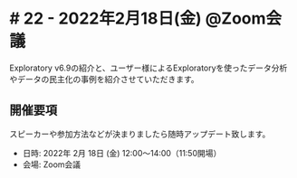# # 22 - 2022年2月18日(金) @Zoom会議

Exploratory v6.9の紹介と、ユーザー様によるExploratoryを使ったデータ分析やデータの民主化の事例を紹介させていただきます。

## 開催要項

スピーカーや参加方法などが決まりましたら随時アップデート致します。

* 日時: 2022年 2月 18日 (金) 12:00〜14:00（11:50開場）
* 会場: Zoom会議

<!--
* 参加方法: [こちら](https://exploratory.io/note/GMq1Qom5tS/Exploratory-21-yxo7egM6dA)のページよりお申し込みください。

## スピーカー

<img src="https://www.dropbox.com/s/1d5isx49ggxrc4y/bustup-photo_v4.png?raw=1" width="100%" />

## アジェンダ

<img src="https://www.dropbox.com/s/486r8qilzh45mrt/Agenda_v5.png?raw=1" width="100%" />

-->
